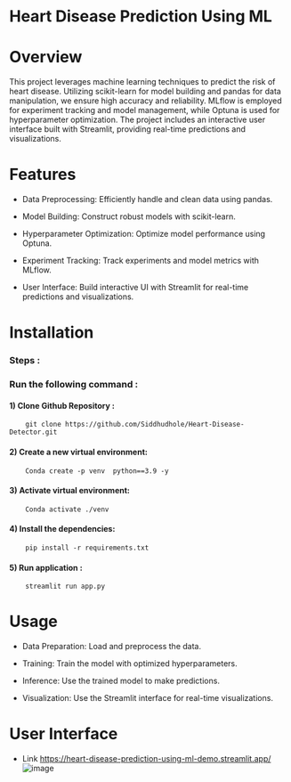 # Heart Disease Prediction Using ML 

# Overview
This project leverages  machine learning techniques to predict the risk of heart disease. Utilizing scikit-learn for model building and pandas for data manipulation, we ensure high accuracy and reliability. MLflow is employed for experiment tracking and model management, while Optuna is used for hyperparameter optimization. The project includes an interactive user interface built with Streamlit, providing real-time predictions and visualizations.

# Features
- Data Preprocessing: Efficiently handle and clean data using pandas.

- Model Building: Construct robust models with scikit-learn.

- Hyperparameter Optimization: Optimize model performance using Optuna.

- Experiment Tracking: Track experiments and model metrics with MLflow.

- User Interface: Build interactive UI with Streamlit for real-time predictions and visualizations.

# Installation

### Steps :

### Run the following command :

#### 1) Clone Github Repository :


        git clone https://github.com/Siddhudhole/Heart-Disease-Detector.git 

#### 2) Create a new virtual environment:


        Conda create -p venv  python==3.9 -y 

#### 3) Activate  virtual environment:


        Conda activate ./venv 


#### 4) Install the dependencies:


        pip install -r requirements.txt  

    
#### 5) Run application :


        streamlit run app.py 

# Usage
- Data Preparation: Load and preprocess the data.

- Training: Train the model with optimized hyperparameters.

- Inference: Use the trained model to make predictions.

- Visualization: Use the Streamlit interface for real-time visualizations.

# User Interface
- Link https://heart-disease-prediction-using-ml-demo.streamlit.app/ 
![image](https://github.com/user-attachments/assets/d24861c1-61dc-4413-afa9-40a08c2bfe4b)

